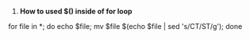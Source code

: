 1. **How to used $() inside of for loop**

for file in *; do echo $file; mv $file $(echo $file | sed 's/CT/ST/g'); done

